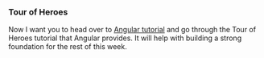 
### Tour of Heroes
Now I want you to head over to [Angular tutorial](https://angular.io/tutorial) and go through the Tour of Heroes tutorial that Angular provides. It will help with building a strong foundation for the rest of this week.

